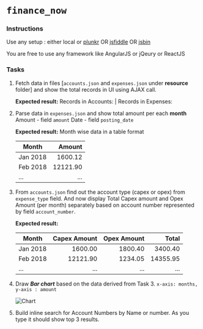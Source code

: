 # `finance_now`


### Instructions

Use any setup : either local or [plunkr](https://plnkr.co/edit) OR [jsfiddle](https://www.jsfiddle.net) OR [jsbin](https://www.jsbin.com)

You are free to use any framework like AngularJS or jQeury or ReactJS

### Tasks

1. Fetch data in files [```accounts.json``` and ```expenses.json``` under **resource** folder] and show the total records in UI using AJAX call.

    **Expected result:**  Records in  Accounts: <COUNT> | Records in Expenses: <COUNT>

2. Parse data in ```expenses.json``` and show total amount per each **month**
Amount - field ```amount```
Date   - field ```posting_date```

    **Expected result:**
    Month wise data in a table format

    | Month         | Amount    |
    | ------------- |----------:|
    | Jan 2018      | 1600.12   |
    | Feb 2018      | 12121.90  |
    | ...           |      ...  |


3. From ```accounts.json``` find out the account type (capex or opex)  from ```expense_type``` field.
And now display Total Capex amount and Opex Amount (per month) separately based on account number represented by field ```account_number```.

    **Expected result:**
    
    |Month          |Capex Amount | Opex Amount |   Total |
    | ------------- |----------:|----------:|----------:|
    | Jan 2018      | 1600.00  | 1800.40 |   3400.40     |
    | Feb 2018      | 12121.90  | 1234.05| 14355.95      |
    | ...           |      ...  | ...    |...            |

4. Draw ***Bar chart*** based on the data derived from Task 3.
```x-axis: months, y-axis : amount```

    ![Chart][chart]

5. Build inline search for Account Numbers by Name or number.
   As you type it should show top 3 results.

[chart]: https://github.com/ServiceNow-Hiring/finance_angular/blob/master/resource/chart.png

